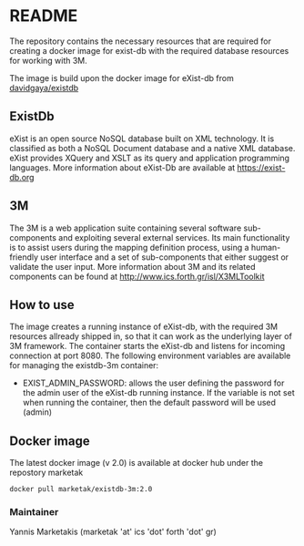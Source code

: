 # README #

The repository contains the necessary resources that are required for creating a docker image for exist-db with the 
required database resources for working with 3M.

The image is build upon the docker image for eXist-db from [davidgaya/existdb](https://hub.docker.com/r/davidgaya/existdb/)

## ExistDb

eXist is an open source NoSQL database built on XML technology. It is classified as both a NoSQL Document database and a native XML database. eXist provides XQuery and XSLT as its query and application programming languages.
More information about eXist-Db are available at https://exist-db.org

## 3M

The 3M is a web application suite containing several software sub-components and exploiting several external services.
Its main functionality is to assist users during the mapping definition process, using a human-friendly user interface and a set of sub-components that either suggest or validate the user input.
More information about 3M and its related components can be found at http://www.ics.forth.gr/isl/X3MLToolkit

## How to use

The image creates a running instance of eXist-db, with the required 3M resources allready shipped in, so that it can work as the underlying layer of 3M framework. The container starts the eXist-db and listens for incoming connection at port 8080. The following environment variables are available for managing the existdb-3m container:

* EXIST_ADMIN_PASSWORD: allows the user defining the password for the admin user of the eXist-db running instance. If the variable is not set when running the container, then the default password will be used (admin)

## Docker image

The latest docker image (v 2.0) is available at docker hub under the repostory marketak

```
docker pull marketak/existdb-3m:2.0
```

### Maintainer 

Yannis Marketakis (marketak 'at' ics 'dot' forth 'dot' gr)

